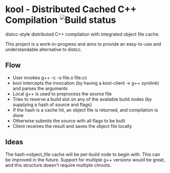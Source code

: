 # kool - Distributed Cached C++ Compilation ![Build status](https://travis-ci.org/davnils/kool.svg)

distcc-style distributed C++ compilation with integrated object file cache.

This project is a work-in-progress and aims to provide an easy-to-use and understandable alternative to distcc.

## Flow

* User invokes g++ -c -o file.o file.cc
* kool intercepts the invocation (by having a kool-client -> g++ symlink) and parses the arguments
* Local g++ is used to preprocess the source file
* Tries to reserve a build slot on any of the available build nodes (by supplying a hash of source and flags)
* If the hash is a cache hit, an object file is returned, and compilation is done
* Otherwise submits the source with all flags to be built
* Client receives the result and saves the object file locally

## Ideas

The hash->object_file cache will be per-build node to begin with. This can be improved in the future.
Support for multiple g++ versions would be great, and this structure doesn't require multiple chroots.
